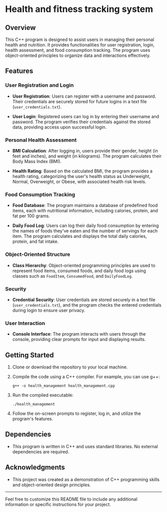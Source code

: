 
# Health and fitness tracking system

## Overview

This C++ program is designed to assist users in managing their personal health and nutrition. It provides functionalities for user registration, login, health assessment, and food consumption tracking. The program uses object-oriented principles to organize data and interactions effectively.

## Features

### User Registration and Login

- **User Registration**: Users can register with a username and password. Their credentials are securely stored for future logins in a text file (`user_credentials.txt`).

- **User Login**: Registered users can log in by entering their username and password. The program verifies their credentials against the stored data, providing access upon successful login.

### Personal Health Assessment

- **BMI Calculation**: After logging in, users provide their gender, height (in feet and inches), and weight (in kilograms). The program calculates their Body Mass Index (BMI).

- **Health Rating**: Based on the calculated BMI, the program provides a health rating, categorizing the user's health status as Underweight, Normal, Overweight, or Obese, with associated health risk levels.

### Food Consumption Tracking

- **Food Database**: The program maintains a database of predefined food items, each with nutritional information, including calories, protein, and fat per 100 grams.

- **Daily Food Log**: Users can log their daily food consumption by entering the names of foods they've eaten and the number of servings for each item. The program calculates and displays the total daily calories, protein, and fat intake.

### Object-Oriented Structure

- **Class Hierarchy**: Object-oriented programming principles are used to represent food items, consumed foods, and daily food logs using classes such as `FoodItem`, `ConsumedFood`, and `DailyFoodLog`.

### Security

- **Credential Security**: User credentials are stored securely in a text file (`user_credentials.txt`), and the program checks the entered credentials during login to ensure user privacy.

### User Interaction

- **Console Interface**: The program interacts with users through the console, providing clear prompts for input and displaying results.

## Getting Started

1. Clone or download the repository to your local machine.

2. Compile the code using a C++ compiler. For example, you can use g++:
   ```shell
   g++ -o health_management health_management.cpp
   ```

3. Run the compiled executable:
   ```shell
   ./health_management
   ```

4. Follow the on-screen prompts to register, log in, and utilize the program's features.

## Dependencies

- This program is written in C++ and uses standard libraries. No external dependencies are required.

## Acknowledgments

- This project was created as a demonstration of C++ programming skills and object-oriented design principles.

---

Feel free to customize this README file to include any additional information or specific instructions for your project.
